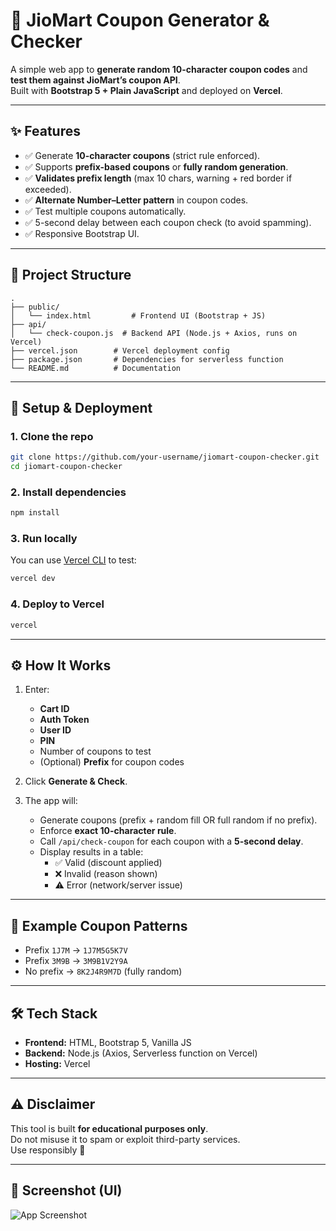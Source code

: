 # 🛒 JioMart Coupon Generator & Checker

A simple web app to **generate random 10-character coupon codes** and **test them against JioMart’s coupon API**.  
Built with **Bootstrap 5 + Plain JavaScript** and deployed on **Vercel**.

---

## ✨ Features

- ✅ Generate **10-character coupons** (strict rule enforced).  
- ✅ Supports **prefix-based coupons** or **fully random generation**.  
- ✅ **Validates prefix length** (max 10 chars, warning + red border if exceeded).  
- ✅ **Alternate Number–Letter pattern** in coupon codes.  
- ✅ Test multiple coupons automatically.  
- ✅ 5-second delay between each coupon check (to avoid spamming).  
- ✅ Responsive Bootstrap UI.  

---

## 📂 Project Structure

```
.
├── public/
│   └── index.html         # Frontend UI (Bootstrap + JS)
├── api/
│   └── check-coupon.js  # Backend API (Node.js + Axios, runs on Vercel)
├── vercel.json        # Vercel deployment config
├── package.json       # Dependencies for serverless function
└── README.md          # Documentation
```

---

## 🚀 Setup & Deployment

### 1. Clone the repo
```bash
git clone https://github.com/your-username/jiomart-coupon-checker.git
cd jiomart-coupon-checker
```

### 2. Install dependencies
```bash
npm install
```

### 3. Run locally
You can use [Vercel CLI](https://vercel.com/docs/cli) to test:
```bash
vercel dev
```

### 4. Deploy to Vercel
```bash
vercel
```

---

## ⚙️ How It Works

1. Enter:
   - **Cart ID**
   - **Auth Token**
   - **User ID**
   - **PIN**
   - Number of coupons to test
   - (Optional) **Prefix** for coupon codes  

2. Click **Generate & Check**.

3. The app will:
   - Generate coupons (prefix + random fill OR full random if no prefix).
   - Enforce **exact 10-character rule**.
   - Call `/api/check-coupon` for each coupon with a **5-second delay**.
   - Display results in a table:  
     - ✅ Valid (discount applied)  
     - ❌ Invalid (reason shown)  
     - ⚠️ Error (network/server issue)  

---

## 📜 Example Coupon Patterns

- Prefix `1J7M` → `1J7M5G5K7V`  
- Prefix `3M9B` → `3M9B1V2Y9A`  
- No prefix → `8K2J4R9M7D` (fully random)

---

## 🛠 Tech Stack

- **Frontend:** HTML, Bootstrap 5, Vanilla JS  
- **Backend:** Node.js (Axios, Serverless function on Vercel)  
- **Hosting:** Vercel  

---

## ⚠️ Disclaimer

This tool is built **for educational purposes only**.  
Do not misuse it to spam or exploit third-party services.  
Use responsibly 🚀  

---

## 📸 Screenshot (UI)

![App Screenshot](https://github.com/user-attachments/assets/28a86bdc-bd35-4621-b88f-8b5a989b8c87)

